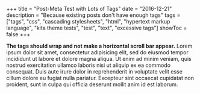 +++
title = "Post-Meta Test with Lots of Tags"
date = "2016-12-21"
description = "Because existing posts don't have enough tags"
tags = ["tags", "css", "cascading stylesheets", "html", "hypertext markup language", "kita theme tests", "test", "text", "excessive tags"]
showToc = false
+++

**The tags should wrap and not make a horizontal scroll bar appear.** Lorem ipsum dolor sit amet, consectetur adipisicing elit, sed do eiusmod tempor incididunt ut labore et dolore magna aliqua. Ut enim ad minim veniam, quis nostrud exercitation ullamco laboris nisi ut aliquip ex ea commodo consequat. Duis aute irure dolor in reprehenderit in voluptate velit esse cillum dolore eu fugiat nulla pariatur. Excepteur sint occaecat cupidatat non proident, sunt in culpa qui officia deserunt mollit anim id est laborum.
